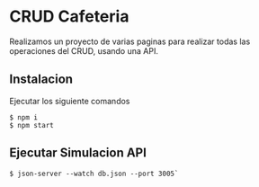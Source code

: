 # CRUD Cafeteria

Realizamos un proyecto de varias paginas para realizar todas las operaciones del CRUD, usando una API.

## Instalacion
Ejecutar los siguiente comandos
```
$ npm i
$ npm start
```
## Ejecutar Simulacion API
```
$ json-server --watch db.json --port 3005`
```